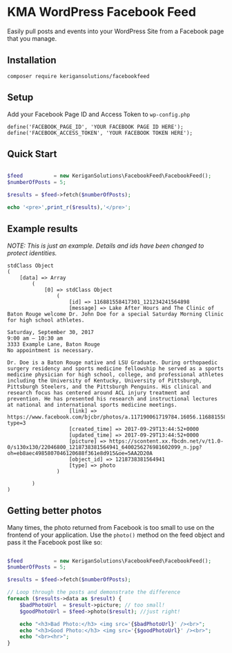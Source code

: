 # KMA WordPress Facebook Feed
Easily pull posts and events into your WordPress Site from a Facebook page that you manage.
## Installation
`composer require kerigansolutions/facebookfeed`
## Setup
Add your Facebook Page ID and Access Token to `wp-config.php`
```
define('FACEBOOK_PAGE_ID', 'YOUR FACEBOOK PAGE ID HERE');
define('FACEBOOK_ACCESS_TOKEN', 'YOUR FACEBOOK TOKEN HERE');
```
## Quick Start
```php

$feed          = new KeriganSolutions\FacebookFeed\FacebookFeed();
$numberOfPosts = 5;

$results = $feed->fetch($numberOfPosts);

echo '<pre>',print_r($results),'</pre>';

```

## Example results
*NOTE: This is just an example. Details and ids have been changed to protect identities.*
```
stdClass Object
(
    [data] => Array
        (
            [0] => stdClass Object
                (
                    [id] => 116881558417301_121234241564898
                    [message] => Lake After Hours and The Clinic of Baton Rouge welcome Dr. John Doe for a special Saturday Morning Clinic for high school athletes.

Saturday, September 30, 2017
9:00 am – 10:30 am 
3333 Example Lane, Baton Rouge
No appointment is necessary.

Dr. Doe is a Baton Rouge native and LSU Graduate. During orthopaedic surgery residency and sports medicine fellowship he served as a sports medicine physician for high school, college, and professional athletes including the University of Kentucky, University of Pittsburgh, Pittsburgh Steelers, and the Pittsburgh Penguins. His clinical and research focus has centered around ACL injury treatment and prevention. He has presented his research and instructional lectures at national and international sports medicine meetings.
                    [link] => https://www.facebook.com/bjcbr/photos/a.117190061719784.16056.116881558417301/1218738381564941/?type=3
                    [created_time] => 2017-09-29T13:44:52+0000
                    [updated_time] => 2017-09-29T13:44:52+0000
                    [picture] => https://scontent.xx.fbcdn.net/v/t1.0-0/s130x130/22046800_1218738381564941_6400256276981602099_n.jpg?oh=eb8aec4985807046120688f361e8d915&oe=5AA2D20A
                    [object_id] => 1218738381564941
                    [type] => photo
                )

        )
)
```
## Getting better photos
Many times, the photo returned from Facebook is too small to use on the frontend of your application. Use the `photo()` method on the feed object and pass it the Facebook post like so: 
```php

$feed          = new KeriganSolutions\FacebookFeed\FacebookFeed();
$numberOfPosts = 5;

$results = $feed->fetch($numberOfPosts);

// Loop through the posts and demonstrate the difference
foreach ($results->data as $result) {
    $badPhotoUrl  = $result->picture; // too small!
    $goodPhotoUrl = $feed->photo($result); //just right!

    echo "<h3>Bad Photo:</h3> <img src='{$badPhotoUrl}' /><br>";
    echo "<h3>Good Photo:</h3> <img src='{$goodPhotoUrl}' /><br>";
    echo "<br><hr>";
}

```

